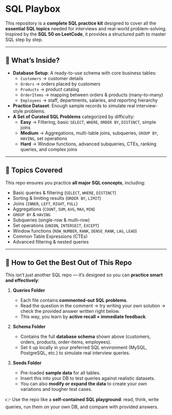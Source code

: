 # SQL Playbox

This repository is a **complete SQL practice kit** designed to cover all the **essential SQL topics** needed for interviews and real-world problem-solving. Inspired by the **SQL 50 on LeetCode**, it provides a structured path to master SQL step by step.

---

## 🔹 What’s Inside?
- **Database Setup**: A ready-to-use schema with core business tables:  
  - `Customers` → customer details  
  - `Orders` → orders placed by customers  
  - `Products` → product catalog  
  - `OrderItems` → mapping between orders & products (many-to-many)  
  - `Employees` → staff, departments, salaries, and reporting hierarchy  
- **Practice Dataset**: Enough sample records to simulate real interview-style problems.  
- **A Set of Curated SQL Problems** categorized by difficulty:  
  - **Easy** → Filtering, basic `SELECT`, `WHERE`, `ORDER BY`, `DISTINCT`, simple joins  
  - **Medium** → Aggregations, multi-table joins, subqueries, `GROUP BY`, `HAVING`, set operations  
  - **Hard** → Window functions, advanced subqueries, CTEs, ranking queries, and complex joins  

---

## 🔹 Topics Covered
This repo ensures you practice **all major SQL concepts**, including:

- Basic queries & filtering (`SELECT`, `WHERE`, `DISTINCT`)  
- Sorting & limiting results (`ORDER BY`, `LIMIT`)  
- Joins (`INNER`, `LEFT`, `RIGHT`, `FULL`)  
- Aggregations (`COUNT`, `SUM`, `AVG`, `MAX`, `MIN`)  
- `GROUP BY` & `HAVING`  
- Subqueries (single-row & multi-row)  
- Set operations (`UNION`, `INTERSECT`, `EXCEPT`)  
- Window functions (`ROW_NUMBER`, `RANK`, `DENSE_RANK`, `LAG`, `LEAD`)  
- Common Table Expressions (CTEs)  
- Advanced filtering & nested queries  

---

## 🔹 How to Get the Best Out of This Repo
This isn’t just another SQL repo — it’s designed so you can **practice smart and effectively**:

1. **Queries Folder**  
   - Each file contains **commented-out SQL problems**.  
   - Read the question in the comment → try writing your own solution → check the provided answer written right below.  
   - This way, you learn by **active recall + immediate feedback**.  

2. **Schema Folder**  
   - Contains the full **database schema** shown above (customers, orders, products, order-items, employees).  
   - Set it up locally in your preferred SQL environment (MySQL, PostgreSQL, etc.) to simulate real interview queries.  

3. **Seeds Folder**  
   - Pre-loaded **sample data** for all tables.  
   - Insert this into your DB to test queries against realistic datasets.  
   - You can also **modify or expand the data** to create your own variations and tougher test cases.  

👉 Use the repo like a **self-contained SQL playground**: read, think, write queries, run them on your own DB, and compare with provided answers.  
